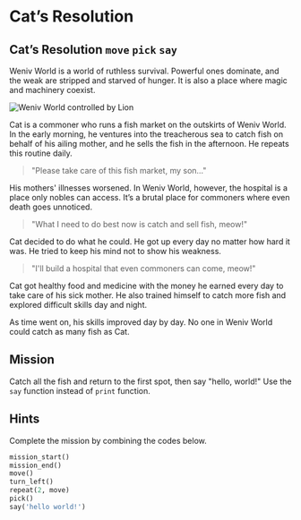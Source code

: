 # Cat’s Resolution 

## Cat’s Resolution  `move` `pick` `say`


Weniv World is a world of ruthless survival. Powerful ones dominate, and the weak are stripped and starved of hunger. It is also a place where magic and machinery coexist.

![Weniv World controlled by Lion](./1.webp)


Cat is a commoner who runs a fish market on the outskirts of Weniv World. In the early morning, he ventures into the treacherous sea to catch fish on behalf of his ailing mother, and he sells the fish in the afternoon. He repeats this routine daily.

> "Please take care of this fish market, my son…"

His mothers' illnesses worsened. In Weniv World, however, the hospital is a place only nobles can access. It’s a brutal place for commoners where even death goes unnoticed.

> "What I need to do best now is catch and sell fish, meow!"

Cat decided to do what he could. He got up every day no matter how hard it was. He tried to keep his mind not to show his weakness.

> "I'll build a hospital that even commoners can come, meow!"

Cat got healthy food and medicine with the money he earned every day to take care of his sick mother. He also trained himself to catch more fish and explored difficult skills day and night.

As time went on, his skills improved day by day. No one in Weniv World could catch as many fish as Cat.


## Mission

Catch all the fish and return to the first spot, then say "hello, world!" Use the `say` function instead of `print` function.


## Hints
Complete the mission by combining the codes below.
```python
mission_start()
mission_end()
move()
turn_left()
repeat(2, move)
pick()
say('hello world!')
```
